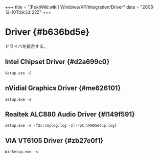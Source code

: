 +++
title = "[PukiWiki:wiki] Windows/XP/Integration/Driver"
date = "2008-12-10T09:33:22Z"
+++

# Driver  {#b636bd5e}
ドライバを統合する。


## Intel Chipset Driver  {#d2a699c0}

```
Setup.exe -S

```

## nVidial Graphics Driver  {#me626101}

```
setup.exe -s

```

## Realtek ALC880 Audio Driver  {#l149f591}

```
setup.exe -s -f2c:\mylog.log -z[-rpC:\RHDSetup.log]

```

## VIA VT6105 Driver  {#zb27e0f1}

```
WinSetup.exe -s
```

